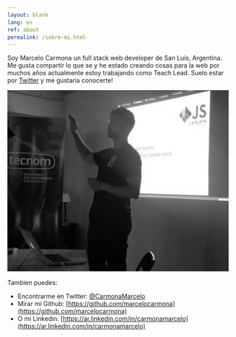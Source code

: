 ```yaml
---
layout: blank
lang: es
ref: about
permalink: /sobre-mi.html
---
```

Soy Marcelo Carmona un full stack web developer de San Luis, Argentina. Me gusta compartir lo que se y he estado creando cosas para la web por muchos años actualmente estoy trabajando como Teach Lead. Suelo estar por [Twitter](https://twitter.com/CarmonaMarcelo) y me gustaria conocerte!

<p style="text-align: center">
  <img src="/img/marcelocarmona_talk.png" alt="Marcelo Carmona" />
</p>


Tambien puedes:

* Encontrarme en Twitter: [@CarmonaMarcelo](https://twitter.com/CarmonaMarcelo)
* Mirar mi Github: [https://github.com/marcelocarmona](https://github.com/marcelocarmona)
* O mi Linkedin: [https://ar.linkedin.com/in/carmonamarcelo](https://ar.linkedin.com/in/carmonamarcelo)
